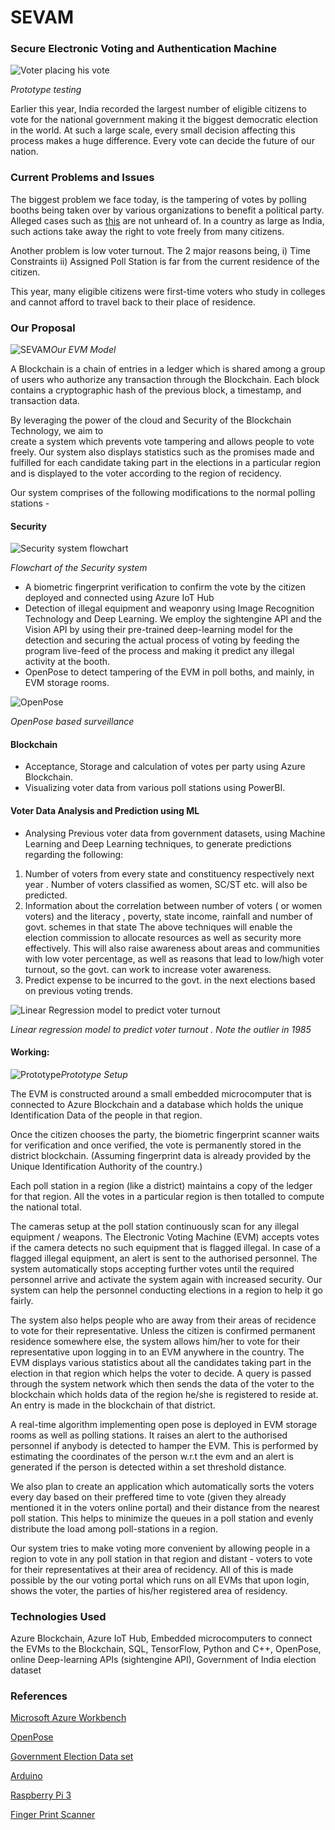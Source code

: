 # SEVAM
### Secure Electronic Voting and Authentication Machine

![Voter placing his vote](https://github.com/akshatha-k/Code.fun.do.2019/blob/master/pictures/person_voting.jpeg)

*Prototype testing*


Earlier this year, India recorded the largest number of eligible citizens to vote for the 
national government making it the biggest democratic election in the world. At such a large scale, 
every small decision affecting this process makes a huge difference. Every vote can decide the future of our nation.

### Current Problems and Issues
The biggest problem we face today, is the tampering of votes by polling booths being taken over 	by various organizations to benefit a political party.  Alleged cases such as [this](https://www.livemint.com/Politics/fIKiRvhaDSieYz25Lm8vRM/EVM-tampering-case-Supreme-Court-issues-notice-to-Centre-E.html) are not unheard of. In a country as large as India, such actions take away the right to vote freely from many citizens.

Another problem is low voter turnout. The 2 major reasons being, 
	i) Time Constraints
	ii) Assigned Poll Station is far from the current residence of the citizen.

This year, many eligible citizens were first-time voters who study in colleges and cannot afford to travel
back to their place of residence. 
### Our Proposal

![SEVAM](https://github.com/akshatha-k/Code.fun.do.2019/blob/master/pictures/SEVAM.jpeg)*Our EVM Model*

  A Blockchain is a chain of entries in a ledger which is shared among a group of users who
authorize any transaction through the Blockchain. Each block contains a cryptographic hash of the 
previous block, a timestamp, and transaction data. 

By leveraging the power of the cloud and Security of the Blockchain Technology, we aim to  
create a system which prevents vote tampering and allows people to vote freely. Our system also displays statistics 
such as the promises made and fulfilled for each candidate taking part in the elections in a particular region and is displayed to the 
voter according to the region of recidency.
	
Our system comprises of the following modifications to the normal polling stations -

#### Security
![Security system flowchart](https://github.com/akshatha-k/Code.fun.do.2019/blob/master/pictures/methodology.png)

*Flowchart of the Security system*
- A biometric fingerprint verification to confirm the vote by the citizen deployed and connected using Azure IoT Hub
- Detection of illegal equipment and weaponry using Image Recognition Technology and Deep Learning. We employ the sightengine API and the Vision API by using their pre-trained deep-learning model for the detection and securing the actual process of voting by feeding the program live-feed of the process and making it predict any illegal activity at the booth.
- OpenPose to detect tampering of the EVM in poll boths, and mainly, in EVM storage rooms.

![OpenPose](https://github.com/akshatha-k/Code.fun.do.2019/blob/master/pictures/evm_pose.png)

*OpenPose based surveillance*

#### Blockchain
- Acceptance, Storage and calculation of votes per party using Azure Blockchain. 
- Visualizing voter data from various poll stations using PowerBI. 

#### Voter Data Analysis and Prediction using ML
- Analysing Previous voter data from government datasets, using Machine Learning and Deep Learning techniques, to generate predictions regarding the following:
1) Number of voters from every state and constituency respectively next year . Number of voters classified as women, SC/ST etc. will also be predicted. 
2) Information about the correlation between number of voters ( or women voters) and the literacy , poverty, state income, rainfall and number of govt. schemes in that state
The above techniques will enable the election commission to allocate resources as well as security more effectively. This will also raise awareness about areas and communities with low voter percentage, as well as reasons that lead to low/high voter turnout, so the govt. can work to increase voter awareness.
3) Predict expense to be incurred to the govt. in the next elections based on previous voting trends. 

![Linear Regression model to predict voter turnout](https://github.com/akshatha-k/Code.fun.do.2019/blob/master/pictures/linear%20reg%20test%20set.png)

*Linear regression model to predict voter turnout . Note the outlier in 1985*

#### Working:

![Prototype](https://github.com/akshatha-k/Code.fun.do.2019/blob/master/pictures/Prototype.jpeg)*Prototype Setup*

The EVM is constructed around a small embedded microcomputer that is connected to Azure Blockchain and a 
database which holds the unique Identification Data of the people in that region.

Once the citizen chooses the party, the biometric fingerprint scanner
waits for verification and once verified, the vote is permanently stored in the district blockchain.
(Assuming fingerprint data is already provided by the Unique Identification Authority of the country.)

Each poll station in a region (like a district) maintains a copy of the ledger for that region. 
All the votes in a particular region is then totalled to compute the national total. 
	
The cameras setup at the poll station continuously scan for any illegal equipment / weapons.
The Electronic Voting Machine (EVM) accepts votes if the camera detects no such equipment 
that is flagged illegal. In case of a flagged illegal equipment, an alert is sent to the authorised personnel. The system automatically stops accepting further votes until
the required personnel arrive and activate the system again with increased security. 
Our system can help the personnel conducting elections in a region to help it go fairly. 

The system also helps people who are away from their areas of recidence to vote for their representative.
Unless the citizen is confirmed permanent residence somewhere else, the system allows him/her to vote for
their representative upon logging in to an EVM anywhere in the country. The EVM displays various statistics about all the candidates taking part in the election in that region which helps the voter to decide. A query is passed through the system network
which then sends the data of the voter to the blockchain which holds data of the region he/she is 
registered to reside at. An entry is made in the blockchain of that district. 

A real-time algorithm implementing open pose is deployed in EVM storage rooms as well as polling stations. It raises an alert to the authorised personnel if anybody is detected to hamper the EVM. This is performed by estimating the coordinates of the person w.r.t the evm and an alert is generated if the person is detected within a set threshold distance.

We also plan to create an application which automatically sorts the voters every day based on their preffered
time to vote (given they already mentioned it in the voters online portal) and their distance from the nearest
poll station. This helps to minimize the queues in a poll station and evenly distribute the load among poll-stations
in a region.

Our system tries to make voting more convenient by allowing people in a region to vote in any poll station in that region
and distant - voters to vote for their representatives at their area of recidency. All of this is made possible by the 
our voting portal which runs on all EVMs that upon login, shows the voter, the parties of his/her registered area
of residency.


### Technologies Used
  Azure Blockchain, Azure IoT Hub, Embedded microcomputers to connect the EVMs to the Blockchain, SQL, TensorFlow, Python and C++, OpenPose, online Deep-learning APIs (sightengine API), Government of India election dataset
 
### References
[Microsoft Azure Workbench](https://docs.microsoft.com/en-us/azure/blockchain/workbench/)

[OpenPose](https://github.com/CMU-Perceptual-Computing-Lab/openpose)

[Government Election Data set](https://data.gov.in)

[Arduino](https://www.arduino.cc)

[Raspberry Pi 3](https://www.raspberrypi.org/products/raspberry-pi-3-model-b/)

[Finger Print Scanner](https://data.gov.in)
 
